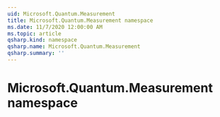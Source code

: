 ```yaml
---
uid: Microsoft.Quantum.Measurement
title: Microsoft.Quantum.Measurement namespace
ms.date: 11/7/2020 12:00:00 AM
ms.topic: article
qsharp.kind: namespace
qsharp.name: Microsoft.Quantum.Measurement
qsharp.summary: ''
---
```


# Microsoft.Quantum.Measurement namespace



